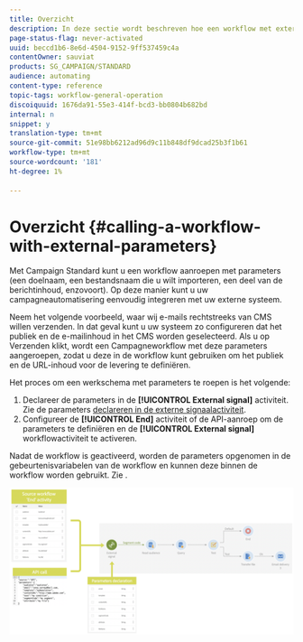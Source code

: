 ```yaml
---
title: Overzicht
description: In deze sectie wordt beschreven hoe een workflow met externe parameters wordt aangeroepen.
page-status-flag: never-activated
uuid: beccd1b6-8e6d-4504-9152-9ff537459c4a
contentOwner: sauviat
products: SG_CAMPAIGN/STANDARD
audience: automating
content-type: reference
topic-tags: workflow-general-operation
discoiquuid: 1676da91-55e3-414f-bcd3-bb0804b682bd
internal: n
snippet: y
translation-type: tm+mt
source-git-commit: 51e98bb6212ad96d9c11b848df9dcad25b3f1b61
workflow-type: tm+mt
source-wordcount: '181'
ht-degree: 1%

---
```



# Overzicht {#calling-a-workflow-with-external-parameters}

Met Campaign Standard kunt u een workflow aanroepen met parameters (een doelnaam, een bestandsnaam die u wilt importeren, een deel van de berichtinhoud, enzovoort). Op deze manier kunt u uw campagneautomatisering eenvoudig integreren met uw externe systeem.

Neem het volgende voorbeeld, waar wij e-mails rechtstreeks van CMS willen verzenden. In dat geval kunt u uw systeem zo configureren dat het publiek en de e-mailinhoud in het CMS worden geselecteerd. Als u op Verzenden klikt, wordt een Campagneworkflow met deze parameters aangeroepen, zodat u deze in de workflow kunt gebruiken om het publiek en de URL-inhoud voor de levering te definiëren.

Het proces om een werkschema met parameters te roepen is het volgende:

1. Declareer de parameters in de **[!UICONTROL External signal]** activiteit. Zie de parameters [declareren in de externe signaalactiviteit](../../automating/using/declaring-parameters-external-signal.md).
1. Configureer de **[!UICONTROL End]** activiteit of de API-aanroep om de parameters te definiëren en de **[!UICONTROL External signal]** workflowactiviteit te activeren.

Nadat de workflow is geactiveerd, worden de parameters opgenomen in de gebeurtenisvariabelen van de workflow en kunnen deze binnen de workflow worden gebruikt. Zie [](../../automating/using/customizing-workflow-external-parameters.md).

![](assets/extsignal_process.png)
